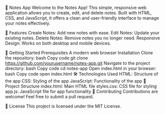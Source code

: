 📝 Notes App
Welcome to the Notes App! This simple, responsive web application allows you to create, edit, and delete notes. Built with HTML, CSS, and JavaScript, it offers a clean and user-friendly interface to manage your notes effectively.

🌟 Features
Create Notes: Add new notes with ease.
Edit Notes: Update your existing notes.
Delete Notes: Remove notes you no longer need.
Responsive Design: Works on both desktop and mobile devices.


🚀 Getting Started
Prerequisites
A modern web browser
Installation
Clone the repository:
bash
Copy code
git clone https://github.com/yourusername/notes-app.git
Navigate to the project directory:
bash
Copy code
cd notes-app
Open index.html in your browser:
bash
Copy code
open index.html
🛠️ Technologies Used
HTML: Structure of the app
CSS: Styling of the app
JavaScript: Functionality of the app
📂 Project Structure
index.html: Main HTML file
styles.css: CSS file for styling
app.js: JavaScript file for app functionality
🤝 Contributing
Contributions are welcome! Feel free to submit a pull request.

📄 License
This project is licensed under the MIT License.

